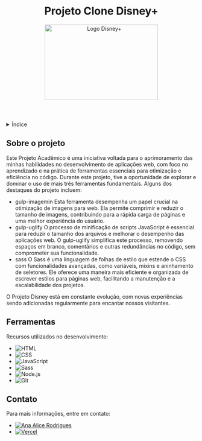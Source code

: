 <!DOCTYPE html>
<html lang="pt-br">
<head>
    <meta charset="UTF-8">
    <meta name="viewport" content="width=device-width, initial-scale=1.0">
</head>
<body>

<header>
    <h1>Projeto  Clone Disney+</h1>
    <img src="https://i0.wp.com/nerdrecomenda.com.br/wp-content/uploads/2020/11/disney-plus-scaled-e1610670953742.jpg?fit=897%2C449&ssl=1" alt="Logo Disney+" width="300" height="200">
</header>


<details>
    <summary>Índice</summary>
    <ol>
        <li><a href="#sobre-o-projeto">Sobre o projeto</a></li>
    </ol>
</details>


<section id="sobre-o-projeto">
    <h2>Sobre o projeto</h2>
    <p>
        Este Projeto Acadêmico é uma iniciativa voltada para o aprimoramento das minhas  habilidades no desenvolvimento de aplicações web, com foco no aprendizado e na prática de ferramentas essenciais para otimização e eficiência no código. Durante este projeto, tive a oportunidade de explorar e dominar o uso de mais três ferramentas fundamentais.
        Alguns dos destaques do projeto incluem:
        <ul>
            <li>gulp-imagemin Esta ferramenta desempenha um papel crucial na otimização de imagens para web. Ela permite comprimir e reduzir o tamanho de imagens, contribuindo para a rápida carga de páginas e uma melhor experiência do usuário.</li>
            <li>gulp-uglify O processo de minificação de scripts JavaScript é essencial para reduzir o tamanho dos arquivos e melhorar o desempenho das aplicações web. O gulp-uglify simplifica este processo, removendo espaços em branco, comentários e outras redundâncias no código, sem comprometer sua funcionalidade.</li>
            <li>sass O Sass é uma linguagem de folhas de estilo que estende o CSS com funcionalidades avançadas, como variáveis, mixins e aninhamento de seletores. Ele oferece uma maneira mais eficiente e organizada de escrever estilos para páginas web, facilitando a manutenção e a escalabilidade dos projetos.</li>
        </ul>
    </p>
    <p>O Projeto Disney está em constante evolução, com novas experiências sendo adicionadas regularmente para encantar nossos visitantes.</p>
</section>

<!-- Ferramentas -->
<section id="ferramentas">
    <h2>Ferramentas</h2>
    <p>Recursos utilizados no desenvolvimento:</p>
    <ul>
        <li><img src="https://img.shields.io/badge/HTML-239120?style=for-the-badge&logo=html5&logoColor=white" alt="HTML"></li>
        <li><img src="https://img.shields.io/badge/CSS3-1572B6?style=for-the-badge&logo=css3&logoColor=white" alt="CSS"></li>
        <li><img src="https://img.shields.io/badge/JavaScript-F7DF1E?style=for-the-badge&logo=javascript&logoColor=black" alt="JavaScript"></li>
        <li><img src="https://img.shields.io/badge/Sass-CC6699?style=for-the-badge&logo=sass&logoColor=white" alt="Sass"></li>
        <li><img src="https://img.shields.io/badge/Node.js-43853D?style=for-the-badge&logo=node.js&logoColor=white" alt="Node.js"></li>
        <li><img src="https://img.shields.io/badge/GIT-E44C30?style=for-the-badge&logo=git&logoColor=white" alt="Git"></li>
    </ul>
</section>

<section id="contato">
    <h2>Contato</h2>
    <p>Para mais informações, entre em contato:</p>
  <ul>
    <li><a href="https://linktr.ee/anaeanali5" target="_blank"><img src="https://img.shields.io/badge/Ana_Alice_Rodrigues-blue?style=for-the-badge" alt="Ana Alice Rodrigues"></a></li>
    <li><a href="https://clone-disneyplus-ana.vercel.app" target="_blank"><img src="https://img.shields.io/badge/Vercel-000000?style=for-the-badge&logo=vercel&logoColor=white" alt="Vercel"></a></li>
</ul>



</section>

</body>
</html>
